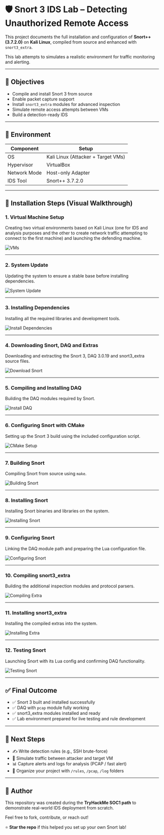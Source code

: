 # 🛡️ Snort 3 IDS Lab – Detecting Unauthorized Remote Access

This project documents the full installation and configuration of **Snort++ (3.7.2.0)** on **Kali Linux**, compiled from source and enhanced with `snort3_extra`.

This lab attempts to simulates a realistic environment for traffic monitoring and alerting.

---

## 🎯 Objectives

- Compile and install Snort 3 from source
- Enable packet capture support
- Install `snort3_extra` modules for advanced inspection
- Simulate remote access attempts between VMs
- Build a detection-ready IDS

---

## 🧪 Environment

| Component       | Setup                                   |
|----------------|------------------------------------------|
| OS              | Kali Linux (Attacker + Target VMs)      |
| Hypervisor      | VirtualBox                               |
| Network Mode    | Host-only Adapter                        |
| IDS Tool        | Snort++ 3.7.2.0                          |

---

## 📸 Installation Steps (Visual Walkthrough)

### 1. Virtual Machine Setup  
Creating two virtual environments based on Kali Linux (one for IDS and analysis purposes and the other to create network traffic attempting to connect to the first machine) and launching the defending machine.

![VMs](images/1-VMs.png)

---

### 2. System Update  
Updating the system to ensure a stable base before installing dependencies.

![System Update](images/2-kali-update.png)

---

### 3. Installing Dependencies  
Installing all the required libraries and development tools.

![Install Dependencies](images/3-Install-dependencies.png)

---

### 4. Downloading Snort, DAQ and Extras  
Downloading and extracting the Snort 3, DAQ 3.0.19 and snort3_extra source files.

![Download Snort](images/4-Download-Snort.png)

---

### 5. Compiling and Installing DAQ  
Building the DAQ modules required by Snort.

![Install DAQ](images/5-Install-daq.png)

---

### 6. Configuring Snort with CMake  
Setting up the Snort 3 build using the included configuration script.

![CMake Setup](images/6-Cmake-setup.png)

---

### 7. Building Snort  
Compiling Snort from source using `make`.

![Building Snort](images/7-Building-Snort.png)

---

### 8. Installing Snort  
Installing Snort binaries and libraries on the system.

![Installing Snort](images/8-Installing-Snort.png)

---

### 9. Configuring Snort  
Linking the DAQ module path and preparing the Lua configuration file.

![Configuring Snort](images/9-Configuring-snort.png)

---

### 10. Compiling snort3_extra  
Building the additional inspection modules and protocol parsers.

![Compiling Extra](images/10-Compiling-Snort-extra.png)

---

### 11. Installing snort3_extra  
Installing the compiled extras into the system.

![Installing Extra](images/11-Installing-snort-extra.png)

---

### 12. Testing Snort  
Launching Snort with its Lua config and confirming DAQ functionality.

![Testing Snort](images/12-Testing-snort.png)

---

## ✅ Final Outcome

- ✅ Snort 3 built and installed successfully
- ✅ DAQ with `pcap` module fully working
- ✅ snort3_extra modules installed and ready
- ✅ Lab environment prepared for live testing and rule development

---

## 📂 Next Steps

- ✍️ Write detection rules (e.g., SSH brute-force)
- 🧪 Simulate traffic between attacker and target VM
- 📊 Capture alerts and logs for analysis (PCAP / fast alert)
- 📁 Organize your project with `/rules`, `/pcap`, `/log` folders

---

## 👤 Author

This repository was created during the **TryHackMe SOC1 path** to demonstrate real-world IDS deployment from scratch.

Feel free to fork, contribute, or reach out!

⭐ **Star the repo** if this helped you set up your own Snort lab!
